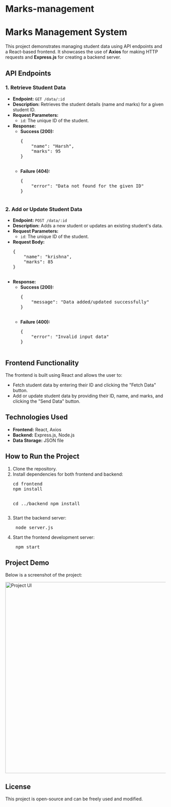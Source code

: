 # Marks-management
<!DOCTYPE html>
<html>

<body>
    <h1>Marks Management System</h1>
    <p>This project demonstrates managing student data using API endpoints and a React-based frontend. It showcases the use of <strong>Axios</strong> for making HTTP requests and <strong>Express.js</strong> for creating a backend server.</p>
    <h2>API Endpoints</h2>
    <h3>1. Retrieve Student Data</h3>
    <ul>
        <li><strong>Endpoint:</strong> <code>GET /data/:id</code></li>
        <li><strong>Description:</strong> Retrieves the student details (name and marks) for a given student ID.</li>
        <li><strong>Request Parameters:</strong>
            <ul>
                <li><code>id</code>: The unique ID of the student.</li>
            </ul>
        </li>
        <li><strong>Response:</strong>
            <ul>
                <li><strong>Success (200):</strong>
                    <pre>
{
    "name": "Harsh",
    "marks": 95
}
                    </pre>
                </li>
                <li><strong>Failure (404):</strong>
                    <pre>
{
    "error": "Data not found for the given ID"
}
                    </pre>
                </li>
            </ul>
        </li>
    </ul>
    <h3>2. Add or Update Student Data</h3>
    <ul>
        <li><strong>Endpoint:</strong> <code>POST /data/:id</code></li>
        <li><strong>Description:</strong> Adds a new student or updates an existing student's data.</li>
        <li><strong>Request Parameters:</strong>
            <ul>
                <li><code>id</code>: The unique ID of the student.</li>
            </ul>
        </li>
        <li><strong>Request Body:</strong>
            <pre>
{
    "name": "krishna",
    "marks": 85
}
            </pre>
        </li>
        <li><strong>Response:</strong>
            <ul>
                <li><strong>Success (200):</strong>
                    <pre>
{
    "message": "Data added/updated successfully"
}
                    </pre>
                </li>
                <li><strong>Failure (400):</strong>
                    <pre>
{
    "error": "Invalid input data"
}
                    </pre>
                </li>
            </ul>
        </li>
    </ul>
    <h2>Frontend Functionality</h2>
    <p>The frontend is built using React and allows the user to:</p>
    <ul>
        <li>Fetch student data by entering their ID and clicking the "Fetch Data" button.</li>
        <li>Add or update student data by providing their ID, name, and marks, and clicking the "Send Data" button.</li>
    </ul>
    <h2>Technologies Used</h2>
    <ul>
        <li><strong>Frontend:</strong> React, Axios</li>
        <li><strong>Backend:</strong> Express.js, Node.js</li>
        <li><strong>Data Storage:</strong> JSON file</li>
    </ul>
    <h2>How to Run the Project</h2>
    <ol>
        <li>Clone the repository.</li>
        <li>Install dependencies for both frontend and backend:
            <pre>
cd frontend
npm install

cd ../backend
npm install
            </pre>
        </li>
        <li>Start the backend server:
            <pre>
node server.js
            </pre>
        </li>
        <li>Start the frontend development server:
            <pre>
npm start
            </pre>
        </li>
    </ol>
    <h2>Project Demo</h2>
    <p>Below is a screenshot of the project:</p>
    <img src="C:\Users\harsh\OneDrive\Pictures\Screenshots\Screenshot 2025-01-27 224344.png" alt="Project UI" width="600">
    <h2>License</h2>
    <p>This project is open-source and can be freely used and modified.</p>
</body>
</html>
